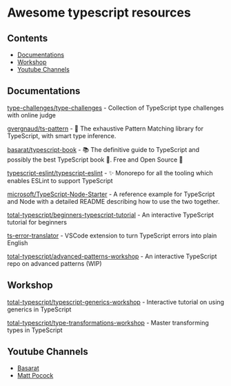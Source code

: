 # Awesome typescript resources

## Contents

- [Documentations](#documentations)
- [Workshop](#workshop)
- [Youtube Channels](#youtube-channels)

## Documentations

[type-challenges/type-challenges](https://github.com/type-challenges/type-challenges) - Collection of TypeScript type challenges with online judge

[gvergnaud/ts-pattern](https://github.com/gvergnaud/ts-pattern) - 🎨 The exhaustive Pattern Matching library for TypeScript, with smart type inference.

[basarat/typescript-book](https://github.com/basarat/typescript-book) - 📚 The definitive guide to TypeScript and possibly the best TypeScript book 📖. Free and Open Source 🌹

[typescript-eslint/typescript-eslint](https://github.com/typescript-eslint/typescript-eslint) - ✨ Monorepo for all the tooling which enables ESLint to support TypeScript

[microsoft/TypeScript-Node-Starter](https://github.com/microsoft/TypeScript-Node-Starter) - A reference example for TypeScript and Node with a detailed README describing how to use the two together.

[total-typescript/beginners-typescript-tutorial](https://github.com/total-typescript/beginners-typescript-tutorial) - An interactive TypeScript tutorial for beginners

[ts-error-translator](https://github.com/mattpocock/ts-error-translator) - VSCode extension to turn TypeScript errors into plain English

[total-typescript/advanced-patterns-workshop](https://github.com/total-typescript/advanced-patterns-workshop) - An interactive TypeScript repo on advanced patterns (WIP)

## Workshop

[total-typescript/typescript-generics-workshop](https://github.com/total-typescript/typescript-generics-workshop) - Interactive tutorial on using generics in TypeScript

[total-typescript/type-transformations-workshop](https://github.com/total-typescript/type-transformations-workshop) - Master transforming types in TypeScript


## Youtube Channels

- [Basarat](https://www.youtube.com/@basarat)
- [Matt Pocock](https://www.youtube.com/@mattpocockuk)

